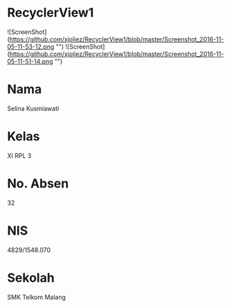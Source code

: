 # RecyclerView1
![ScreenShot] (https://github.com/xjoliez/RecyclerView1/blob/master/Screenshot_2016-11-05-11-53-12.png "")
![ScreenShot] (https://github.com/xjoliez/RecyclerView1/blob/master/Screenshot_2016-11-05-11-51-14.png "")
# Nama 
Selina Kusmiawati
# Kelas 
XI RPL 3
# No. Absen 
32
# NIS 
4829/1548.070
# Sekolah 
SMK Telkom Malang
